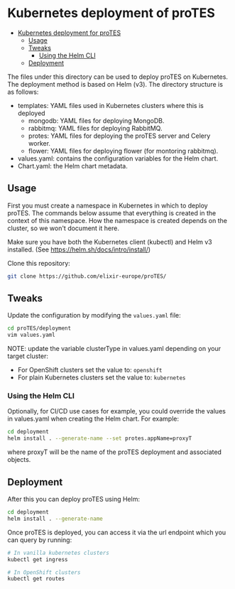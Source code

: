 # Kubernetes deployment of proTES

- [Kubernetes deployment for proTES](#kubernetes-deployment-for-protes)
    - [Usage](#usage)
    - [Tweaks](#tweaks)
      - [Using the Helm CLI](#helmclitweaks)
    - [Deployment](#deployment)

The files under this directory can be used to deploy proTES on Kubernetes. 
The deployment method is based on Helm (v3). The directory structure is as 
follows:

- templates: YAML files used in Kubernetes clusters where this is deployed
  - mongodb: YAML files for deploying MongoDB.
  - rabbitmq: YAML files for deploying RabbitMQ.
  - protes: YAML files for deploying the proTES server and Celery worker.
  - flower: YAML files for deploying flower (for montoring rabbitmq).
- values.yaml: contains the configuration variables for the Helm chart.
- Chart.yaml: the Helm chart metadata.

## Usage

First you must create a namespace in Kubernetes in which to deploy proTES. The
commands below assume that everything is created in the context of this
namespace. How the namespace is created depends on the cluster, so we won't
document it here.

Make sure you have both the Kubernetes client (kubectl) and Helm v3 installed.
(See https://helm.sh/docs/intro/install/)

Clone this repository:

```bash
git clone https://github.com/elixir-europe/proTES/
```

## Tweaks

Update the configuration by modifying the `values.yaml` file:

```bash
cd proTES/deployment
vim values.yaml
```

NOTE: update the variable clusterType in values.yaml depending on your target cluster:
  - For OpenShift clusters set the value to: `openshift`
  - For plain Kubernetes clusters set the value to: `kubernetes`

### Using the Helm CLI

Optionally, for CI/CD use cases for example, you could override the values in 
values.yaml when creating the Helm chart. For example:

```bash 
cd deployment
helm install . --generate-name --set protes.appName=proxyT
```

where proxyT will be the name of the proTES deployment and associated objects.

## Deployment

After this you can deploy proTES using Helm:

```bash 
cd deployment
helm install . --generate-name
```

Once proTES is deployed, you can access it via the url endpoint which you can 
query by running:

```bash 
# In vanilla kubernetes clusters
kubectl get ingress

# In OpenShift clusters
kubectl get routes
```

